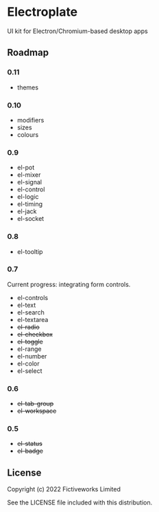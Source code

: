 # Electroplate

UI kit for Electron/Chromium-based desktop apps

## Roadmap

### 0.11

- themes

### 0.10

- modifiers
- sizes
- colours

### 0.9

- el-pot
- el-mixer
- el-signal
- el-control
- el-logic
- el-timing
- el-jack
- el-socket

### 0.8

- el-tooltip

### 0.7

Current progress: integrating form controls.

- el-controls
- el-text
- el-search
- el-textarea
- ~~el-radio~~
- ~~el-checkbox~~
- ~~el-toggle~~
- el-range
- el-number
- el-color
- el-select

### 0.6

- ~~el-tab-group~~
- ~~el-workspace~~

### 0.5

- ~~el-status~~
- ~~el-badge~~

## License

Copyright (c) 2022 Fictiveworks Limited

See the LICENSE file included with this distribution.
